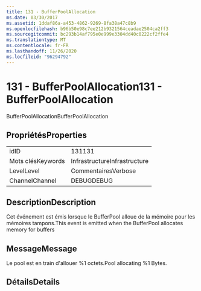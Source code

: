 ```yaml
---
title: 131 - BufferPoolAllocation
ms.date: 03/30/2017
ms.assetid: 1ddaf86a-a453-4862-9269-8fa38a47c8b9
ms.openlocfilehash: b96b50e98c7ee212b9321564ceadae2504ca2ff3
ms.sourcegitcommit: bc293b14af795e0e999e3304dd40c0222cf2ffe4
ms.translationtype: MT
ms.contentlocale: fr-FR
ms.lasthandoff: 11/26/2020
ms.locfileid: "96294792"
---
```

# <a name="131---bufferpoolallocation"></a><span data-ttu-id="a390a-102">131 - BufferPoolAllocation</span><span class="sxs-lookup"><span data-stu-id="a390a-102">131 - BufferPoolAllocation</span></span>

<span data-ttu-id="a390a-103">BufferPoolAllocation</span><span class="sxs-lookup"><span data-stu-id="a390a-103">BufferPoolAllocation</span></span>  
  
## <a name="properties"></a><span data-ttu-id="a390a-104">Propriétés</span><span class="sxs-lookup"><span data-stu-id="a390a-104">Properties</span></span>  
  
|||  
|-|-|  
|<span data-ttu-id="a390a-105">id</span><span class="sxs-lookup"><span data-stu-id="a390a-105">ID</span></span>|<span data-ttu-id="a390a-106">131</span><span class="sxs-lookup"><span data-stu-id="a390a-106">131</span></span>|  
|<span data-ttu-id="a390a-107">Mots clés</span><span class="sxs-lookup"><span data-stu-id="a390a-107">Keywords</span></span>|<span data-ttu-id="a390a-108">Infrastructure</span><span class="sxs-lookup"><span data-stu-id="a390a-108">Infrastructure</span></span>|  
|<span data-ttu-id="a390a-109">Level</span><span class="sxs-lookup"><span data-stu-id="a390a-109">Level</span></span>|<span data-ttu-id="a390a-110">Commentaires</span><span class="sxs-lookup"><span data-stu-id="a390a-110">Verbose</span></span>|  
|<span data-ttu-id="a390a-111">Channel</span><span class="sxs-lookup"><span data-stu-id="a390a-111">Channel</span></span>|<span data-ttu-id="a390a-112">DEBUG</span><span class="sxs-lookup"><span data-stu-id="a390a-112">DEBUG</span></span>|  
  
## <a name="description"></a><span data-ttu-id="a390a-113">Description</span><span class="sxs-lookup"><span data-stu-id="a390a-113">Description</span></span>  

 <span data-ttu-id="a390a-114">Cet événement est émis lorsque le BufferPool alloue de la mémoire pour les mémoires tampons.</span><span class="sxs-lookup"><span data-stu-id="a390a-114">This event is emitted when the BufferPool allocates memory for buffers</span></span>  
  
## <a name="message"></a><span data-ttu-id="a390a-115">Message</span><span class="sxs-lookup"><span data-stu-id="a390a-115">Message</span></span>  

 <span data-ttu-id="a390a-116">Le pool est en train d'allouer %1 octets.</span><span class="sxs-lookup"><span data-stu-id="a390a-116">Pool allocating %1 Bytes.</span></span>  
  
## <a name="details"></a><span data-ttu-id="a390a-117">Détails</span><span class="sxs-lookup"><span data-stu-id="a390a-117">Details</span></span>
